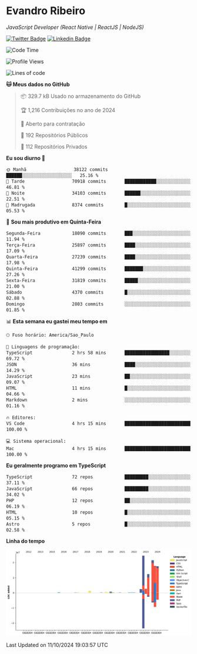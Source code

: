 # Evandro **Ribeiro**

*JavaScript Developer (React Native | ReactJS | NodeJS)*

[![Twitter Badge](https://img.shields.io/badge/-@ribeiroevandro-201B2D?style=flat-square&labelColor=201B2D&logo=twitter&logoColor=white&link=https://twitter.com/ribeiroevandro)](https://twitter.com/ribeiroevandro) 
[![Linkedin Badge](https://img.shields.io/badge/-Evandro%20Ribeiro-201B2D?style=flat-square&logo=Linkedin&logoColor=white&link=https://www.linkedin.com/in/ribeiroevandro)](https://www.linkedin.com/in/ribeiroevandro) 


<!--START_SECTION:waka-->
![Code Time](http://img.shields.io/badge/Code%20Time-4%2C117%20hrs%2023%20mins-blue)

![Profile Views](http://img.shields.io/badge/Visualizac%C3%B5es%20do%20perfil-0-blue)

![Lines of code](https://img.shields.io/badge/Desde%20o%20Hello%20World%20eu%20escrevi-101.3%20million%20linhas%20de%20c%C3%B3digo-blue)

**🐱 Meus dados no GitHub** 

> 📦 329.7 kB Usado no armazenamento do GitHub 
 > 
> 🏆 1,216 Contribuições no ano de 2024
 > 
> 💼 Aberto para contratação
 > 
> 📜 192 Repositórios Públicos 
 > 
> 🔑 112 Repositórios Privados 
 > 
**Eu sou diurno 🐤** 

```text
🌞 Manhã                  38122 commits       ██████░░░░░░░░░░░░░░░░░░░   25.16 % 
🌆 Tarde                  70918 commits       ████████████░░░░░░░░░░░░░   46.81 % 
🌃 Noite                  34103 commits       ██████░░░░░░░░░░░░░░░░░░░   22.51 % 
🌙 Madrugada              8374 commits        █░░░░░░░░░░░░░░░░░░░░░░░░   05.53 % 
```
📅 **Sou mais produtivo em Quinta-Feira** 

```text
Segunda-Feira            18090 commits       ███░░░░░░░░░░░░░░░░░░░░░░   11.94 % 
Terça-Feira              25897 commits       ████░░░░░░░░░░░░░░░░░░░░░   17.09 % 
Quarta-Feira             27239 commits       ████░░░░░░░░░░░░░░░░░░░░░   17.98 % 
Quinta-Feira             41299 commits       ███████░░░░░░░░░░░░░░░░░░   27.26 % 
Sexta-Feira              31819 commits       █████░░░░░░░░░░░░░░░░░░░░   21.00 % 
Sábado                   4370 commits        █░░░░░░░░░░░░░░░░░░░░░░░░   02.88 % 
Domingo                  2803 commits        ░░░░░░░░░░░░░░░░░░░░░░░░░   01.85 % 
```


📊 **Esta semana eu gastei meu tempo em** 

```text
🕑︎ Fuso horário: America/Sao_Paulo

💬 Linguagens de programação: 
TypeScript               2 hrs 58 mins       █████████████████░░░░░░░░   69.72 % 
JSON                     36 mins             ████░░░░░░░░░░░░░░░░░░░░░   14.29 % 
JavaScript               23 mins             ██░░░░░░░░░░░░░░░░░░░░░░░   09.07 % 
HTML                     11 mins             █░░░░░░░░░░░░░░░░░░░░░░░░   04.66 % 
Markdown                 2 mins              ░░░░░░░░░░░░░░░░░░░░░░░░░   01.16 % 

🔥 Editores: 
VS Code                  4 hrs 15 mins       █████████████████████████   100.00 % 

💻 Sistema operacional: 
Mac                      4 hrs 15 mins       █████████████████████████   100.00 % 
```

**Eu geralmente programo em TypeScript** 

```text
TypeScript               72 repos            █████████░░░░░░░░░░░░░░░░   37.11 % 
JavaScript               66 repos            █████████░░░░░░░░░░░░░░░░   34.02 % 
PHP                      12 repos            ██░░░░░░░░░░░░░░░░░░░░░░░   06.19 % 
HTML                     10 repos            █░░░░░░░░░░░░░░░░░░░░░░░░   05.15 % 
Astro                    5 repos             █░░░░░░░░░░░░░░░░░░░░░░░░   02.58 % 
```



**Linha do tempo**

![Lines of Code chart](https://raw.githubusercontent.com/ribeiroevandro/ribeiroevandro/main/assets/bar_graph.png)


 Last Updated on 11/10/2024 19:03:57 UTC
<!--END_SECTION:waka-->
